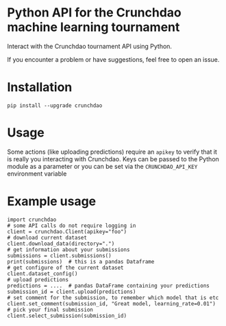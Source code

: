 # Python API for the Crunchdao machine learning tournament
Interact with the Crunchdao tournament API using Python.

If you encounter a problem or have suggestions, feel free to open an issue.

# Installation
`pip install --upgrade crunchdao`

# Usage

Some actions (like uploading predictions) require an `apikey` to verify
that it is really you interacting with Crunchdao. Keys can be passed to the
Python module as a parameter or you can be set via the `CRUNCHDAO_API_KEY`
environment variable

# Example usage

    import crunchdao
    # some API calls do not require logging in
    client = crunchdao.Client(apikey="foo")
    # download current dataset
    client.download_data(directory=".")
    # get information about your submissions
    submissions = client.submissions()
    print(submissions)  # this is a pandas Dataframe
    # get configure of the current dataset
    client.dataset_config()    
    # upload predictions
    predictions = ....  # pandas DataFrame containing your predictions  
    submission_id = client.upload(predictions)
    # set comment for the submission, to remember which model that is etc
    client.set_comment(submission_id, "Great model, learning_rate=0.01")
    # pick your final submission
    client.select_submission(submission_id)
